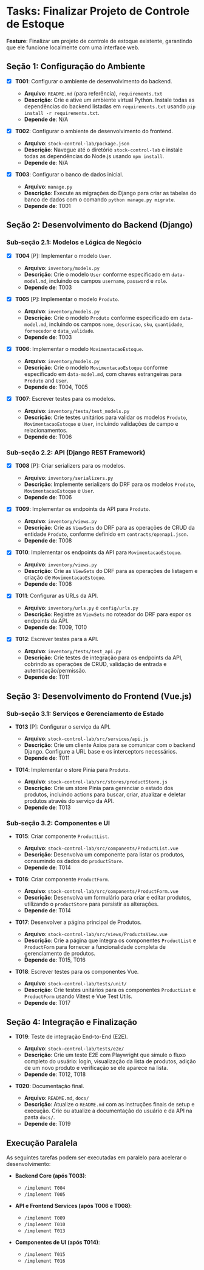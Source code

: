 # Tasks: Finalizar Projeto de Controle de Estoque

**Feature**: Finalizar um projeto de controle de estoque existente, garantindo que ele funcione localmente com uma interface web.

## Seção 1: Configuração do Ambiente

- [X] **T001**: Configurar o ambiente de desenvolvimento do backend.
  - **Arquivo**: `README.md` (para referência), `requirements.txt`
  - **Descrição**: Crie e ative um ambiente virtual Python. Instale todas as dependências do backend listadas em `requirements.txt` usando `pip install -r requirements.txt`.
  - **Depende de**: N/A

- [X] **T002**: Configurar o ambiente de desenvolvimento do frontend.
  - **Arquivo**: `stock-control-lab/package.json`
  - **Descrição**: Navegue até o diretório `stock-control-lab` e instale todas as dependências do Node.js usando `npm install`.
  - **Depende de**: N/A

- [X] **T003**: Configurar o banco de dados inicial.
  - **Arquivo**: `manage.py`
  - **Descrição**: Execute as migrações do Django para criar as tabelas do banco de dados com o comando `python manage.py migrate`.
  - **Depende de**: T001

## Seção 2: Desenvolvimento do Backend (Django)

### Sub-seção 2.1: Modelos e Lógica de Negócio

- [X] **T004** [P]: Implementar o modelo `User`.
  - **Arquivo**: `inventory/models.py`
  - **Descrição**: Crie o modelo `User` conforme especificado em `data-model.md`, incluindo os campos `username`, `password` e `role`.
  - **Depende de**: T003

- [X] **T005** [P]: Implementar o modelo `Produto`.
  - **Arquivo**: `inventory/models.py`
  - **Descrição**: Crie o modelo `Produto` conforme especificado em `data-model.md`, incluindo os campos `nome`, `descricao`, `sku`, `quantidade`, `fornecedor` e `data_validade`.
  - **Depende de**: T003

- [X] **T006**: Implementar o modelo `MovimentacaoEstoque`.
  - **Arquivo**: `inventory/models.py`
  - **Descrição**: Crie o modelo `MovimentacaoEstoque` conforme especificado em `data-model.md`, com chaves estrangeiras para `Produto` and `User`.
  - **Depende de**: T004, T005

- [X] **T007**: Escrever testes para os modelos.
  - **Arquivo**: `inventory/tests/test_models.py`
  - **Descrição**: Crie testes unitários para validar os modelos `Produto`, `MovimentacaoEstoque` e `User`, incluindo validações de campo e relacionamentos.
  - **Depende de**: T006

### Sub-seção 2.2: API (Django REST Framework)

- [X] **T008** [P]: Criar serializers para os modelos.
  - **Arquivo**: `inventory/serializers.py`
  - **Descrição**: Implemente serializers do DRF para os modelos `Produto`, `MovimentacaoEstoque` e `User`.
  - **Depende de**: T006

- [X] **T009**: Implementar os endpoints da API para `Produto`.
  - **Arquivo**: `inventory/views.py`
  - **Descrição**: Crie as `ViewSets` do DRF para as operações de CRUD da entidade `Produto`, conforme definido em `contracts/openapi.json`.
  - **Depende de**: T008

- [X] **T010**: Implementar os endpoints da API para `MovimentacaoEstoque`.
  - **Arquivo**: `inventory/views.py`
  - **Descrição**: Crie as `ViewSets` do DRF para as operações de listagem e criação de `MovimentacaoEstoque`.
  - **Depende de**: T008

- [X] **T011**: Configurar as URLs da API.
  - **Arquivo**: `inventory/urls.py` e `config/urls.py`
  - **Descrição**: Registre as `ViewSets` no roteador do DRF para expor os endpoints da API.
  - **Depende de**: T009, T010

- [X] **T012**: Escrever testes para a API.
  - **Arquivo**: `inventory/tests/test_api.py`
  - **Descrição**: Crie testes de integração para os endpoints da API, cobrindo as operações de CRUD, validação de entrada e autenticação/permissão.
  - **Depende de**: T011

## Seção 3: Desenvolvimento do Frontend (Vue.js)

### Sub-seção 3.1: Serviços e Gerenciamento de Estado

- **T013** [P]: Configurar o serviço da API.
  - **Arquivo**: `stock-control-lab/src/services/api.js`
  - **Descrição**: Crie um cliente Axios para se comunicar com o backend Django. Configure a URL base e os interceptors necessários.
  - **Depende de**: T011

- **T014**: Implementar o store Pinia para `Produto`.
  - **Arquivo**: `stock-control-lab/src/stores/productStore.js`
  - **Descrição**: Crie um store Pinia para gerenciar o estado dos produtos, incluindo actions para buscar, criar, atualizar e deletar produtos através do serviço da API.
  - **Depende de**: T013

### Sub-seção 3.2: Componentes e UI

- **T015**: Criar componente `ProductList`.
  - **Arquivo**: `stock-control-lab/src/components/ProductList.vue`
  - **Descrição**: Desenvolva um componente para listar os produtos, consumindo os dados do `productStore`.
  - **Depende de**: T014

- **T016**: Criar componente `ProductForm`.
  - **Arquivo**: `stock-control-lab/src/components/ProductForm.vue`
  - **Descrição**: Desenvolva um formulário para criar e editar produtos, utilizando o `productStore` para persistir as alterações.
  - **Depende de**: T014

- **T017**: Desenvolver a página principal de Produtos.
  - **Arquivo**: `stock-control-lab/src/views/ProductsView.vue`
  - **Descrição**: Crie a página que integra os componentes `ProductList` e `ProductForm` para fornecer a funcionalidade completa de gerenciamento de produtos.
  - **Depende de**: T015, T016

- **T018**: Escrever testes para os componentes Vue.
  - **Arquivo**: `stock-control-lab/tests/unit/`
  - **Descrição**: Crie testes unitários para os componentes `ProductList` e `ProductForm` usando Vitest e Vue Test Utils.
  - **Depende de**: T017

## Seção 4: Integração e Finalização

- **T019**: Teste de integração End-to-End (E2E).
  - **Arquivo**: `stock-control-lab/tests/e2e/`
  - **Descrição**: Crie um teste E2E com Playwright que simule o fluxo completo do usuário: login, visualização da lista de produtos, adição de um novo produto e verificação se ele aparece na lista.
  - **Depende de**: T012, T018

- **T020**: Documentação final.
  - **Arquivo**: `README.md`, `docs/`
  - **Descrição**: Atualize o `README.md` com as instruções finais de setup e execução. Crie ou atualize a documentação do usuário e da API na pasta `docs/`.
  - **Depende de**: T019

## Execução Paralela

As seguintes tarefas podem ser executadas em paralelo para acelerar o desenvolvimento:

- **Backend Core (após T003)**:
  - `/implement T004`
  - `/implement T005`

- **API e Frontend Services (após T006 e T008)**:
  - `/implement T009`
  - `/implement T010`
  - `/implement T013`

- **Componentes de UI (após T014)**:
  - `/implement T015`
  - `/implement T016`
